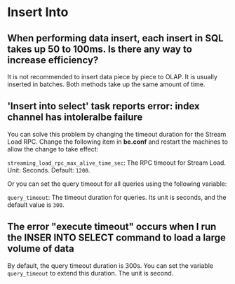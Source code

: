 # Insert Into

## When performing data insert, each insert in SQL takes up 50 to 100ms. Is there any way to increase efficiency?

It is not recommended to insert data piece by piece to OLAP. It is usually inserted in batches. Both methods take up the same amount of time.

## 'Insert into select' task reports error: index channel has intoleralbe failure

You can solve this problem by changing the timeout duration for the Stream Load RPC. Change the following item in **be.conf** and restart the machines to allow the change to take effect:

`streaming_load_rpc_max_alive_time_sec`: The RPC timeout for Stream Load. Unit: Seconds. Default: `1200`.

Or you can set the query timeout for all queries using the following variable:

`query_timeout`: The timeout duration for queries. Its unit is seconds, and the default value is `300`.

## The error "execute timeout" occurs when I run the INSER INTO SELECT command to load a large volume of data

By default, the query timeout duration is 300s. You can set the variable `query_timeout` to extend this duration. The unit is second.
